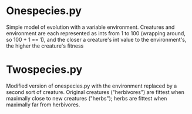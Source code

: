# Onespecies.py

Simple model of evolution with a variable environment. Creatures and environment are each represented as ints from 1 to 100 (wrapping around, so 100 + 1 == 1), and the closer a creature's int value to the environment's, the higher the creature's fitness

# Twospecies.py

Modified version of onespecies.py with the environment replaced by a second sort of creature. Original creatures ("herbivores") are fittest when maximally close to new creatures ("herbs"); herbs are fittest when maximally far from herbivores.